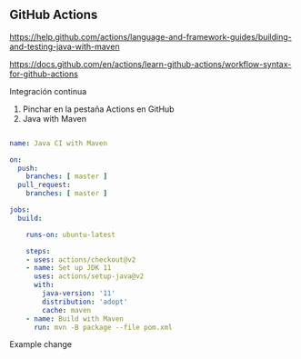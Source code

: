 
## GitHub Actions 

https://help.github.com/actions/language-and-framework-guides/building-and-testing-java-with-maven

https://docs.github.com/en/actions/learn-github-actions/workflow-syntax-for-github-actions

Integración continua

1. Pinchar en la pestaña Actions en GitHub 
2. Java with Maven

```yml

name: Java CI with Maven

on:
  push:
    branches: [ master ]
  pull_request:
    branches: [ master ]

jobs:
  build:

    runs-on: ubuntu-latest

    steps:
    - uses: actions/checkout@v2
    - name: Set up JDK 11
      uses: actions/setup-java@v2
      with:
        java-version: '11'
        distribution: 'adopt'
        cache: maven
    - name: Build with Maven
      run: mvn -B package --file pom.xml
```

Example change